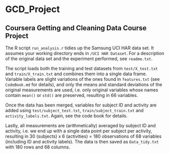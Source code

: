 # GCD_Project
## Coursera Getting and Cleaning Data Course Project

The R script `run_analysis.r` tidies up the Samsung UCI HAR data set. It assumes your working
directory ends in `/UCI HAR Dataset`. For a description of the original data set and the experiment 
performed, see `readme.txt`. 

The script loads both the training and test datasets from 
`test/X_test.txt` and `train/X_train.txt` and combines them into a single data frame. Variable
labels are slight variations of the ones found in `features.txt` (see `CodeBook.md` for details),
and only the means and standard deviations of the original measurements are used, i.e. only
original variables whose names contain `mean()` or `std()` are preserved, resulting in 66 variables.

Once the data has been merged, variables for subject ID and activity are added using `test/subject_test.txt`,
`train/subject_train.txt` and `activity_labels.txt`. Again, see the code book for details.

Lastly, all measurements are (arithmetically) averaged by subject ID and activity, i.e. we end up with
a single data point per subject per activity, resulting in 30 (subjects) x 6 (activities) = 180 observations
of 68 variables (including ID and activity labels). The data is then saved as `Data_tidy.txt` with 180 rows
and 68 columns.
